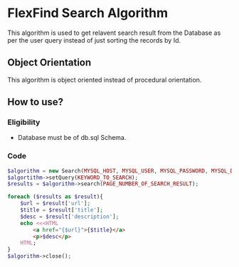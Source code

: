 # FlexFind Search Algorithm
This algorithm is used to get relavent search result from the Database as per the user query instead of just sorting the records by Id.

## Object Orientation
This algorithm is object oriented instead of procedural orientation. 

## How to use?

### Eligibility
- Database must be of db.sql Schema.

### Code
```php
$algorithm = new Search(MYSQL_HOST, MYSQL_USER, MYSQL_PASSWORD, MYSQL_DB);
$algortithm->setQuery(KEYWORD_TO_SEARCH);
$results = $algorithm->search(PAGE_NUMBER_OF_SEARCH_RESULT);

foreach ($results as $result){
    $url = $result['url'];
    $title = $result['title'];
    $desc = $result['description'];
    echo <<<HTML
        <a href="{$url}">{$title}</a>
        <p>$desc</p>
    HTML;
}
$algorithm->close();
```